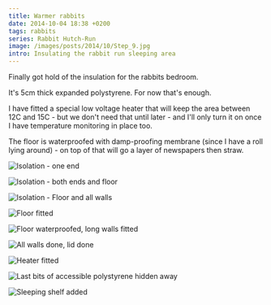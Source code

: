 ```yaml
---
title: Warmer rabbits
date: 2014-10-04 18:38 +0200
tags: rabbits
series: Rabbit Hutch-Run
image: /images/posts/2014/10/Step_9.jpg
intro: Insulating the rabbit run sleeping area
---
```


Finally got hold of the insulation for the rabbits bedroom.

It's 5cm thick expanded polystyrene. For now that's enough.

I have fitted a special low voltage heater that will keep the area between 12C and 15C - but we don't need that until later - and I'll only turn it on once I have temperature monitoring in place too.

The floor is waterproofed with damp-proofing membrane (since I have a roll lying around) - on top of that will go a layer of newspapers then straw.

![Isolation - one end](/images/posts/2014/10/Step_1.jpg)

![Isolation - both ends and floor](/images/posts/2014/10/Step_2.jpg)

![Isolation - Floor and all walls](/images/posts/2014/10/Step_3.jpg)

![Floor fitted](/images/posts/2014/10/Step_4.jpg)

![Floor waterproofed, long walls fitted](/images/posts/2014/10/Step_5.jpg)

![All walls done, lid done](/images/posts/2014/10/Step_6.jpg)

![Heater fitted](/images/posts/2014/10/Step_7.jpg)

![Last bits of accessible polystyrene hidden away](/images/posts/2014/10/Step_8.jpg)

![Sleeping shelf added](/images/posts/2014/10/Step_9.jpg)
